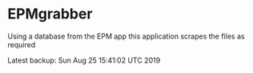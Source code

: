 # EPMgrabber
Using a database from the EPM app this application scrapes the files as required


Latest backup: Sun Aug 25 15:41:02 UTC 2019
